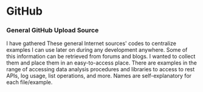 # GitHub

### General GitHub Upload Source

I have gathered These general Internet sources' codes to centralize examples I can use later on during any development anywhere.
Some of this information can be retrieved from forums and blogs. I wanted to collect them and place them in an easy-to-access place. 
There are examples in the range of accessing data analysis procedures and libraries to access to rest APIs, log usage, list operations, and more.
Names are self-explanatory for each file/example.
